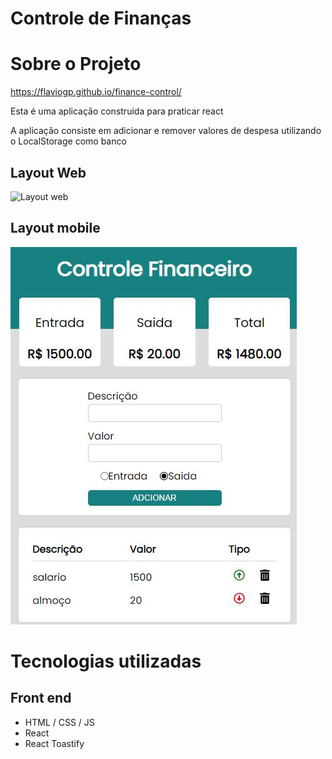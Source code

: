 # Controle de Finanças

# Sobre o Projeto

https://flaviogp.github.io/finance-control/

Esta é uma aplicação construida para praticar react

A aplicação consiste em adicionar e remover valores de despesa utilizando o LocalStorage como banco

## Layout Web
![Layout web](https://github.com/FlavioGP/assets-redme/blob/main/assets-financeControl/web.jpg=600x400)
## Layout mobile
![Layout mobile](https://github.com/FlavioGP/assets-redme/blob/main/assets-financeControl/mobile.jpg)

# Tecnologias utilizadas

## Front end
- HTML / CSS / JS
- React
- React Toastify
